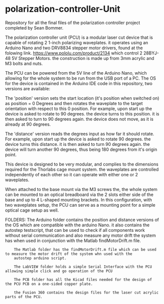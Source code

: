 # polarization-controller-Unit
Repository for all the final files of the polarization controller project completed by Sean Bommer.

The polarization controller unit (PCU) is a modular laser cut device that is capable of rotating 2 1-inch polarizing waveplates.
it operates using an Arduino Nano and two DRV8834 stepper motor drivers, found at the folowing link.
https://www.pololu.com/product/2134
which control 2 28BYJ-48 5V Stepper Motors.
the construction is made up from 3mm acrylic and M3 bolts and nuts.

The PCU can be powered from the 5V line of the Arduino Nano, which allowing for the whole system to be run from the USB port of a PC.
The OS for the device is contained in the Arduino IDE code in this repository, two versions are available:
  
  The 'position' version sets the start location (it's position when switched on) as position = 0 Degrees and then rotates the waveplate     to  the target orientation with respect to this 0 position. For example, upon start up the device is asked to rotate to 90 degrees. the   device turns to this position. it is then asked to turn to 90 degrees again. the device does not move, as it is already at 90 degrees.
  
  The 'distance' version reads the degrees input as how far it should rotate. For example, upon start up the device is asked to rotate 90   degrees. the device turns this distance. it is then asked to turn 90 degrees again. the device will turn another 90 degrees, thus being   180 degrees from it's origin point.
  
This device is designed to be very modular, and complies to the dimensions required for the Thorlabs cage mount system. the waveplates are controlled independently of each other so it can operate with either one or 2 waveplates. 

When attached to the base mount via the M3 screws the, the whole system can be mounted to an optical breadboard via the 2 slots either side of the base and up to 4 L-shaped mounting brackets. In this configuration, with two waveplates setup, the PCU can serve as a mounting point for a simple optical cage setup as well.

FOLDERS:
        The Arduino folder contains the position and distance versions of the OS which are compatible with the arduino Nano.
        it also contains the autostep testscript, that can be used to check if all components work without serial communication and also         measure any motor drift the system has when used in conjunction with the Matlab findMotorDrift.m file.
        
        The Matlab folder has the findMotorDrift.m file which can be used to measure the motor drift of the system whn used with the
        autostep arduino script.
        
        The LabVIEW folder holds a simple Serial Interface with the PCU allowing simple click and go operation of the PCU

        The PCB folder has all the Kicad files needed for the design of the PCU PCB on a one-sided copper plate.

        the Fusion 360 contains the design files for the laser cut acrylic parts of the PCU.
